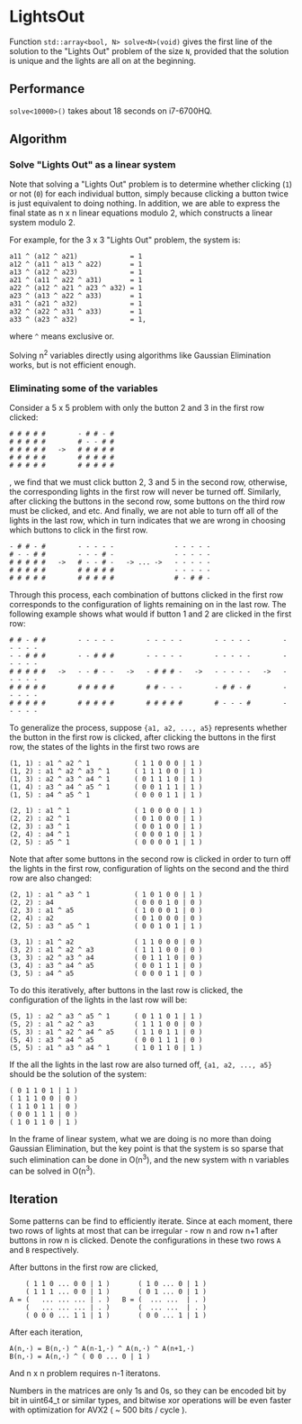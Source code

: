# LightsOut

Function `std::array<bool, N> solve<N>(void)` gives the first line of the solution to the "Lights Out" problem of the size `N`, 
provided that the solution is unique and the lights are all on at the beginning. 

## Performance

`solve<10000>()` takes about 18 seconds on i7-6700HQ.

## Algorithm

### Solve "Lights Out" as a linear system

Note that solving a "Lights Out" problem is to determine whether clicking (`1`) or not (`0`) for each individual button, simply because clicking a button twice is just equivalent to doing nothing. In addition, we are able to express the final state as n x n linear equations modulo 2, which constructs a linear system modulo 2.

For example, for the 3 x 3 "Lights Out" problem, the system is:

    a11 ^ (a12 ^ a21)             = 1
    a12 ^ (a11 ^ a13 ^ a22)       = 1
    a13 ^ (a12 ^ a23)             = 1
    a21 ^ (a11 ^ a22 ^ a31)       = 1
    a22 ^ (a12 ^ a21 ^ a23 ^ a32) = 1
    a23 ^ (a13 ^ a22 ^ a33)       = 1
    a31 ^ (a21 ^ a32)             = 1
    a32 ^ (a22 ^ a31 ^ a33)       = 1
    a33 ^ (a23 ^ a32)             = 1,

where `^` means exclusive or. 

Solving n<sup>2</sup> variables directly using algorithms like Gaussian Elimination works, but is not efficient enough.

### Eliminating some of the variables

Consider a 5 x 5 problem with only the button 2 and 3 in the first row clicked: 

    # # # # #        - # # - #
    # # # # #        # - - # #
    # # # # #   ->   # # # # #
    # # # # #        # # # # #
    # # # # #        # # # # #

, we find that we must click button 2, 3 and 5 in the second row, otherwise, the corresponding lights in the first row will never be turned off. Similarly, after clicking the buttons in the second row, some buttons on the third row must be clicked, and etc. And finally, we are not able to turn off all of the lights in the last row, which in turn indicates that we are wrong in choosing which buttons to click in the first row.

    - # # - #        - - - - -               - - - - -
    # - - # #        - - - # -               - - - - -
    # # # # #   ->   # - - # -   -> ... ->   - - - - -
    # # # # #        # # # # #               - - - - -
    # # # # #        # # # # #               # - # # -

Through this process, each combination of buttons clicked in the first row corresponds to the configuration of lights remaining on in the last row. The following example shows what would if button 1 and 2 are clicked in the first row: 

    # # - # #        - - - - -        - - - - -        - - - - -        - - - - -
    - - # # #        - - # # #        - - - - -        - - - - -        - - - - -
    # # # # #   ->   - - # - -   ->   - # # # -   ->   - - - - -   ->   - - - - -
    # # # # #        # # # # #        # # - - -        - # # - #        - - - - -
    # # # # #        # # # # #        # # # # #        # - - - #        - - - - -
    
To generalize the process, suppose `{a1, a2, ..., a5}` represents whether the button in the first row is clicked, after clicking the buttons in the first row, the states of the lights in the first two rows are

    (1, 1) : a1 ^ a2 ^ 1           ( 1 1 0 0 0 | 1 )
    (1, 2) : a1 ^ a2 ^ a3 ^ 1      ( 1 1 1 0 0 | 1 )
    (1, 3) : a2 ^ a3 ^ a4 ^ 1      ( 0 1 1 1 0 | 1 )
    (1, 4) : a3 ^ a4 ^ a5 ^ 1      ( 0 0 1 1 1 | 1 )
    (1, 5) : a4 ^ a5 ^ 1           ( 0 0 0 1 1 | 1 )
    
    (2, 1) : a1 ^ 1                ( 1 0 0 0 0 | 1 )
    (2, 2) : a2 ^ 1                ( 0 1 0 0 0 | 1 )
    (2, 3) : a3 ^ 1                ( 0 0 1 0 0 | 1 )
    (2, 4) : a4 ^ 1                ( 0 0 0 1 0 | 1 )
    (2, 5) : a5 ^ 1                ( 0 0 0 0 1 | 1 )
    
Note that after some buttons in the second row is clicked in order to turn off the lights in the first row, configuration of lights on the second and the third row are also changed: 

    (2, 1) : a1 ^ a3 ^ 1           ( 1 0 1 0 0 | 1 )
    (2, 2) : a4                    ( 0 0 0 1 0 | 0 )
    (2, 3) : a1 ^ a5               ( 1 0 0 0 1 | 0 )
    (2, 4) : a2                    ( 0 1 0 0 0 | 0 )
    (2, 5) : a3 ^ a5 ^ 1           ( 0 0 1 0 1 | 1 )
    
    (3, 1) : a1 ^ a2               ( 1 1 0 0 0 | 0 )
    (3, 2) : a1 ^ a2 ^ a3          ( 1 1 1 0 0 | 0 )
    (3, 3) : a2 ^ a3 ^ a4          ( 0 1 1 1 0 | 0 )
    (3, 4) : a3 ^ a4 ^ a5          ( 0 0 1 1 1 | 0 )
    (3, 5) : a4 ^ a5               ( 0 0 0 1 1 | 0 )
    
To do this iteratively, after buttons in the last row is clicked, the configuration of the lights in the last row will be:

    (5, 1) : a2 ^ a3 ^ a5 ^ 1      ( 0 1 1 0 1 | 1 )
    (5, 2) : a1 ^ a2 ^ a3          ( 1 1 1 0 0 | 0 )
    (5, 3) : a1 ^ a2 ^ a4 ^ a5     ( 1 1 0 1 1 | 0 )
    (5, 4) : a3 ^ a4 ^ a5          ( 0 0 1 1 1 | 0 )
    (5, 5) : a1 ^ a3 ^ a4 ^ 1      ( 1 0 1 1 0 | 1 )
    
If the all the lights in the last row are also turned off, `{a1, a2, ..., a5}` should be the solution of the system: 
    
    ( 0 1 1 0 1 | 1 )
    ( 1 1 1 0 0 | 0 )
    ( 1 1 0 1 1 | 0 )
    ( 0 0 1 1 1 | 0 )
    ( 1 0 1 1 0 | 1 )

In the frame of linear system, what we are doing is no more than doing Gaussian Elimination, but the key point is that the system is so sparse that such elimination can be done in O(n<sup>3</sup>), and the new system with n variables can be solved in O(n<sup>3</sup>). 

## Iteration

Some patterns can be find to efficiently iterate. Since at each moment, there two rows of lights at most that can be irregular - row n and row n+1 after buttons in row n is clicked. Denote the configurations in these two rows `A` and `B` respectively. 

After buttons in the first row are clicked, 

        ( 1 1 0 ... 0 0 | 1 )       ( 1 0 ... 0 | 1 )
        ( 1 1 1 ... 0 0 | 1 )       ( 0 1 ... 0 | 1 )
    A = (   ... ... ... | . )   B = (  ... ...  | . )
        (   ... ... ... | . )       (  ... ...  | . )
        ( 0 0 0 ... 1 1 | 1 )       ( 0 0 ... 1 | 1 )

After each iteration, 

    A(n,·) = B(n,·) ^ A(n-1,·) ^ A(n,·) ^ A(n+1,·)
    B(n,·) = A(n,·) ^ ( 0 0 ... 0 | 1 )

And n x n problem requires n-1 iteratons.

Numbers in the matrices are only 1s and 0s, so they can be encoded bit by bit in uint64_t or similar types, and bitwise xor operations will be even faster with optimization for AVX2 ( ~ 500 bits / cycle ).









